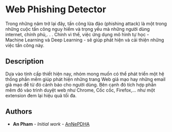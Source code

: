 # Web Phishing Detector
Trong những năm trở lại đây, tấn công lừa đảo (phishing attack) là một trong những cuộc tấn công nguy hiểm và trọng yếu mà những người dùng internet, chính phủ,. . . Chính vì thế, việc ứng dụng mô hình tự học - Machine Learning và Deep Learning - sẽ giúp phát hiện và cải thiện những việc tấn công này.

## Description
Dựa vào tính cấp thiết hiện nay, nhóm mong muốn có thể phát triển một hệ thống phần mềm giúp phát hiện những trang Web giả mạo hay những email giả mạo để từ đó cảnh báo cho người dùng. Bên cạnh đó tích hợp phần mêm đó vào trình duyệt web như Chrome, Cốc cốc, Firefox,... như một extension đem lại hiệu quả tối đa.


## Authors
* **An Pham** - *Initial work* - [AnNePDHA](https://github.com/AnNePDHA)

